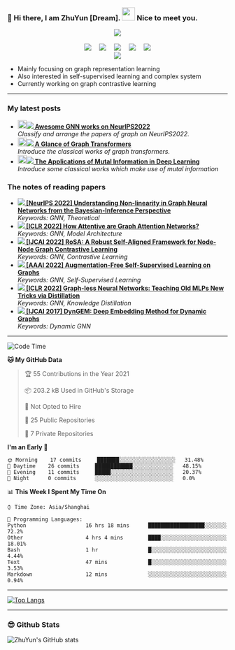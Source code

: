 ### 👋 Hi there, I am ZhuYun [Dream]. <img src="https://emojis.slackmojis.com/emojis/images/1531849430/4246/blob-sunglasses.gif?1531849430" width="30"/> Nice to meet you.

<!-- 敲代码的图片 -->
<div align="center" ><img order-radius="100px" src="https://cdn.jsdelivr.net/gh/sun0225SUN/photos/images/202108300019556.gif"/></div>
<br>

<!-- 个人资料徽标 -->
<div align="center">
  <a href="https://www.zjudream.tech/"><img src="https://img.shields.io/badge/website-%E4%B8%AA%E4%BA%BA%E7%BD%91%E7%AB%99-blue"></a>&emsp;
<!--   <a href="https://twitter.com/sun0225SUN/"><img src="https://img.shields.io/badge/twitter-%E6%8E%A8%E7%89%B9-blue"></a>&emsp;
  <a href="https://www.facebook.com/profile.php?id=100070064104265/"><img src="https://img.shields.io/badge/facebook-%E8%84%B8%E4%B9%A6-003472"></a>&emsp;
  <a href="https://www.youtube.com/channel/UC4nDk0V8I1c6m3CIo0F2LIQ"><img src="https://img.shields.io/badge/youtube-%E6%B2%B9%E7%AE%A1-c32136"></a>&emsp; -->
  <a href="https://www.jianshu.com/u/3eb468b5387c/"><img src="https://img.shields.io/badge/CSDN-%E5%8D%9A%E5%AE%A2-c32136"></a>&emsp;
  <a href="https://space.bilibili.com/299068272"><img src="https://img.shields.io/badge/bilibili-B%E7%AB%99-ff69b4"></a>&emsp;
  <a href="https://www.zhihu.com/people/whistle-69"><img src="https://img.shields.io/badge/zhihu-%E7%9F%A5%E4%B9%8E-blue"></a>&emsp;
<!-- 访客数统计徽标 -->
  <img src="https://visitor-badge.glitch.me/badge?page_id=ZhuYun97" /></div>

<!-- 贪吃蛇代码贡献图 -->
<div align="center"><img src="https://cdn.jsdelivr.net/gh/sun0225SUN/sun0225SUN@master/contribution-snake/github-contribution-grid-snake.svg" /></div>

- Mainly focusing on graph representation learning
- Also interested in self-supervised learning and complex system
- Currently working on graph contrastive learning
---
<!-- ![Visitor Count](https://profile-counter.glitch.me/ZhuYun97/count.svg) -->

<h3>My latest posts</h3>
<ul>
  <li><a href="https://zhuanlan.zhihu.com/p/565185273"><b><img src="https://emojipedia-us.s3.dualstack.us-west-1.amazonaws.com/thumbs/240/apple/237/fire_1f525.png" width="20" alt="new" /><img src="https://img.shields.io/badge/zhihu-%E7%9F%A5%E4%B9%8E-blue"> Awesome GNN works on NeurIPS2022</b></a><br/><i>Classify and arrange the papers of graph on NeurIPS2022.</i></li>
    <li><a href="https://zhuanlan.zhihu.com/p/536489997"><b><img src="https://emojipedia-us.s3.dualstack.us-west-1.amazonaws.com/thumbs/240/apple/237/fire_1f525.png" width="20" alt="new" /><img src="https://img.shields.io/badge/zhihu-%E7%9F%A5%E4%B9%8E-blue"> A Glance of Graph Transformers</b></a><br/><i>Introduce the classical works of graph transformers.</i></li>
    <li><a href="https://zhuanlan.zhihu.com/p/272228710"><b><img src="https://emojipedia-us.s3.dualstack.us-west-1.amazonaws.com/thumbs/240/apple/237/fire_1f525.png" width="20" alt="new" /><img src="https://img.shields.io/badge/zhihu-%E7%9F%A5%E4%B9%8E-blue"> The Applications of Mutal Information in Deep Learning</b></a><br/><i>Introduce some classical works which make use of mutal information</i></li>
</ul>
<h3>The notes of reading papers</h3>
<ul>
  <li><img src="https://img.shields.io/badge/zhihu-%E7%9F%A5%E4%B9%8E-blue"><b><a href="https://zhuanlan.zhihu.com/p/567351737"> [NeurIPS 2022] Understanding Non-linearity in Graph Neural Networks from the Bayesian-Inference Perspective</a></b><br><i>Keywords: GNN, Theoretical</i></li>
  <li><img src="https://img.shields.io/badge/zhihu-%E7%9F%A5%E4%B9%8E-blue"><b><a href="https://zhuanlan.zhihu.com/p/545773430"> [ICLR 2022] How Attentive are Graph Attention Networks?</a></b><br><i>Keywords: GNN, Model Architecture</i></li>
  <li><img src="https://img.shields.io/badge/zhihu-%E7%9F%A5%E4%B9%8E-blue"><b><a href="https://zhuanlan.zhihu.com/p/518707815"> [IJCAI 2022] RoSA: A Robust Self-Aligned Framework for Node-Node Graph Contrastive Learning</a></b><br><i>Keywords: GNN, Contrastive Learning</i></li>
  <li><img src="https://img.shields.io/badge/zhihu-%E7%9F%A5%E4%B9%8E-blue"><b><a href="https://zhuanlan.zhihu.com/p/477147517"> [AAAI 2022] Augmentation-Free Self-Supervised Learning on Graphs</a></b><br><i>Keywords: GNN, Self-Supervised Learning</i></li>
  <li><img src="https://img.shields.io/badge/zhihu-%E7%9F%A5%E4%B9%8E-blue"><b><a href="https://zhuanlan.zhihu.com/p/475459508"> [ICLR 2022] Graph-less Neural Networks: Teaching Old MLPs New Tricks via Distillation</a></b><br><i>Keywords: GNN, Knowledge Distillation</i></li>
  <li><img src="https://img.shields.io/badge/zhihu-%E7%9F%A5%E4%B9%8E-blue"><b><a href="https://zhuanlan.zhihu.com/p/473825050"> [IJCAI 2017] DynGEM: Deep Embedding Method for Dynamic Graphs</a></b><br><i>Keywords: Dynamic GNN</i></li>
</ul>
    
---
<!--START_SECTION:waka-->
![Code Time](http://img.shields.io/badge/Code%20Time-30%20hrs%2058%20mins-blue)

**🐱 My GitHub Data** 

> 🏆 55 Contributions in the Year 2021
 > 
> 📦 203.2 kB Used in GitHub's Storage 
 > 
> 🚫 Not Opted to Hire
 > 
> 📜 25 Public Repositories 
 > 
> 🔑 7 Private Repositories  
 > 
**I'm an Early 🐤** 

```text
🌞 Morning    17 commits     ███████░░░░░░░░░░░░░░░░░░   31.48% 
🌆 Daytime    26 commits     ████████████░░░░░░░░░░░░░   48.15% 
🌃 Evening    11 commits     █████░░░░░░░░░░░░░░░░░░░░   20.37% 
🌙 Night      0 commits      ░░░░░░░░░░░░░░░░░░░░░░░░░   0.0%
```


📊 **This Week I Spent My Time On** 

```text
⌚︎ Time Zone: Asia/Shanghai

💬 Programming Languages: 
Python                   16 hrs 18 mins      ██████████████████░░░░░░░   72.2% 
Other                    4 hrs 4 mins        ████░░░░░░░░░░░░░░░░░░░░░   18.01% 
Bash                     1 hr                █░░░░░░░░░░░░░░░░░░░░░░░░   4.44% 
Text                     47 mins             █░░░░░░░░░░░░░░░░░░░░░░░░   3.53% 
Markdown                 12 mins             ░░░░░░░░░░░░░░░░░░░░░░░░░   0.94%
```
---
[![Top Langs](https://github-readme-stats.vercel.app/api/top-langs/?username=ZhuYun97)](https://github.com/ZhuYun97/github-readme-stats)

---
### 😎 Github Stats
![ZhuYun's GitHub stats](https://github-readme-stats.vercel.app/api?username=ZhuYun97&show_icons=true&theme=onedark)
